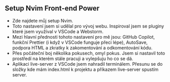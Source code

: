 ## Setup Nvim Front-end Power
* Zde najdete můj setup Nvim.
* Toto nastavení jsem si udělal pro vývoj webu. Inspiroval jsem se pluginy které jsem využíval v VSCode a Webstorm.
* Mezi hlavní přednosti tohoto nastavení pro mě jsou: GitHub Copilot, funkční Prettier (i když v VSCode funguje přeci lépe), AutoSave, podpora HTML a zkratky k zakomentování a odkomentování kódu.
* Přes počáteční boj několika pokusech, omyl pokus. Jsem si nastavil toto prostředí na kterém stále pracuji a vylepšuju ho co se dá.
* Aplikaci live-server z VSCode jsem nahradil terminálem. Přesunu se do složky kde mám index.html k projektu a příkazem live-server spustím server. 

